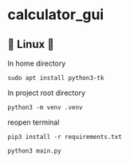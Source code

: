 # calculator_gui

## :penguin: Linux :penguin:<br />

In home directory<br />

```
sudo apt install python3-tk
```

In project root directory<br />

```
python3 -m venv .venv
```

reopen terminal

```
pip3 install -r requirements.txt
```

```
python3 main.py
```
